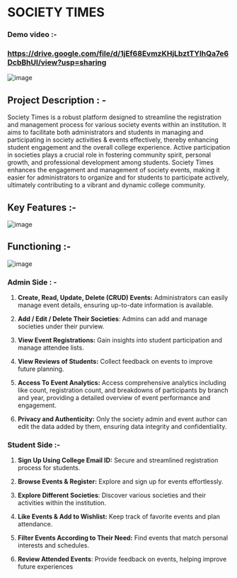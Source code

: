 # SOCIETY TIMES

### Demo video :- 
### https://drive.google.com/file/d/1jEf68EvmzKHjLbztTYIhQa7e6DcbBhUl/view?usp=sharing

![image](https://github.com/tanishajn12/Society-Times-Project/assets/119069305/1274a1db-10bc-4c91-9f88-d2188bb1d64d)

## Project Description : -
Society Times is a robust platform designed to streamline the registration and management process for various society events within an institution. It aims to facilitate both administrators and students in managing and participating in society activities & events effectively, thereby enhancing student engagement and the overall college experience. Active participation in societies plays a crucial role in fostering community spirit, personal growth, and professional development among students. Society Times enhances the engagement and management of society events, making it easier for administrators to organize and for students to participate actively, ultimately contributing to a vibrant and dynamic college community.


## Key Features :- 
![image](https://github.com/tanishajn12/Society-Times-Project/assets/119069305/8dff9bfc-b065-4fb4-b76d-d27a0b3a8a44)

## Functioning :-
![image](https://github.com/tanishajn12/Society-Times-Project/assets/119069305/957d8416-31e0-4fdc-96b3-e382ca9b3dd5)


### Admin Side : -
1. **Create, Read, Update, Delete (CRUD) Events:** Administrators can easily manage event details, ensuring up-to-date information is available.
  
2.  **Add / Edit / Delete Their Societies**: Admins can add and manage societies under their purview.
   
3.  **View Event Registrations:** Gain insights into student participation and manage attendee lists.
   
4.  **View Reviews of Students:** Collect feedback on events to improve future planning.
    
5.  **Access To Event Analytics:** Access comprehensive analytics including like count, registration count, and breakdowns of participants by branch and year, providing a detailed overview of event performance and engagement.
  
6.  **Privacy and Authenticity:** Only the society admin and event author can edit the data added by them, ensuring data integrity and confidentiality.

### Student Side :-
1. **Sign Up Using College Email ID:** Secure and streamlined registration process for students.
   
2. **Browse Events & Register:** Explore and sign up for events effortlessly.
   
3. **Explore Different Societies**: Discover various societies and their activities within the institution.

4. **Like Events & Add to Wishlist:** Keep track of favorite events and plan attendance.
   
5. **Filter Events According to Their Need:** Find events that match personal interests and schedules.
   
6. **Review Attended Events**: Provide feedback on events, helping improve future experiences
